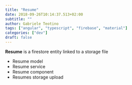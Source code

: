 ```yaml
---
title: "Resume"
date: 2018-09-26T10:14:37.513+02:00
subtitle: ""
author: Gabriele Teotino
tags: ["angular", "typescript", "firebase", "material"]
categories: ["dev"]
draft: false
---
```


**Resume** is a firestore entity linked to a storage file

- Resume model
- Resume service
- Resume component
- Resumes storage upload
